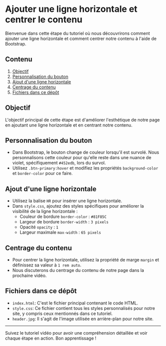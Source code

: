# Ajouter une ligne horizontale et centrer le contenu

Bienvenue dans cette étape du tutoriel où nous découvrirons comment ajouter une ligne horizontale et comment centrer notre contenu à l'aide de Bootstrap.

## Contenu

1. [Objectif](#objectif)
2. [Personnalisation du bouton](#personnalisation-du-bouton)
3. [Ajout d'une ligne horizontale](#ajout-dune-ligne-horizontale)
4. [Centrage du contenu](#centrage-du-contenu)
5. [Fichiers dans ce dépôt](#fichiers-dans-ce-dépôt)

## Objectif

L'objectif principal de cette étape est d'améliorer l'esthétique de notre page en ajoutant une ligne horizontale et en centrant notre contenu.

## Personnalisation du bouton

- Dans Bootstrap, le bouton change de couleur lorsqu'il est survolé. Nous personnalisons cette couleur pour qu'elle reste dans une nuance de violet, spécifiquement `#452edb`, lors du survol.
- Utilisez `.btn-primary:hover` et modifiez les propriétés `background-color` et `border-color` pour ce faire.

## Ajout d'une ligne horizontale

- Utilisez la balise `HR` pour insérer une ligne horizontale.
- Dans `style.css`, ajoutez des styles spécifiques pour améliorer la visibilité de la ligne horizontale :
  - Couleur de bordure `border-color` : `#81F85C`
  - Largeur de bordure `border-width` : `3 pixels`
  - Opacité `opacity` : `1`
  - Largeur maximale `max-width` : `65 pixels`

## Centrage du contenu

- Pour centrer la ligne horizontale, utilisez la propriété de marge `margin` et définissez sa valeur à `1 rem auto`.
- Nous discuterons du centrage du contenu de notre page dans la prochaine vidéo.

## Fichiers dans ce dépôt

- `index.html`: C'est le fichier principal contenant le code HTML.
- `style.css`: Ce fichier contient tous les styles personnalisés pour notre site, y compris ceux mentionnés dans ce tutoriel.
- `header.jpg`: Il s'agit de l'image utilisée en arrière-plan pour notre site.

---

Suivez le tutoriel vidéo pour avoir une compréhension détaillée et voir chaque étape en action. Bon apprentissage !
